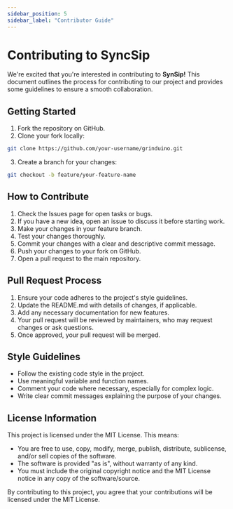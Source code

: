 ```yaml
---
sidebar_position: 5
sidebar_label: "Contributor Guide"
---
```


# Contributing to SyncSip

We're excited that you're interested in contributing to **SynSip!** This document outlines the process for contributing to our project and provides some guidelines to ensure a smooth collaboration.


## Getting Started

1. Fork the repository on GitHub.
2. Clone your fork locally:
```bash
git clone https://github.com/your-username/grinduino.git
```
3. Create a branch for your changes:
```bash
git checkout -b feature/your-feature-name
```
## How to Contribute

1. Check the Issues page for open tasks or bugs.
2. If you have a new idea, open an issue to discuss it before starting work.
3. Make your changes in your feature branch.
4. Test your changes thoroughly.
5. Commit your changes with a clear and descriptive commit message.
6. Push your changes to your fork on GitHub.
7. Open a pull request to the main repository.

## Pull Request Process

1. Ensure your code adheres to the project's style guidelines.
2. Update the README.md with details of changes, if applicable.
3. Add any necessary documentation for new features.
4. Your pull request will be reviewed by maintainers, who may request changes or ask questions.
5. Once approved, your pull request will be merged.

## Style Guidelines

- Follow the existing code style in the project.
- Use meaningful variable and function names.
- Comment your code where necessary, especially for complex logic.
- Write clear commit messages explaining the purpose of your changes.

## License Information

This project is licensed under the MIT License. This means:

- You are free to use, copy, modify, merge, publish, distribute, sublicense, and/or sell copies of the software.
- The software is provided "as is", without warranty of any kind.
- You must include the original copyright notice and the MIT License notice in any copy of the software/source.

By contributing to this project, you agree that your contributions will be licensed under the MIT License. 